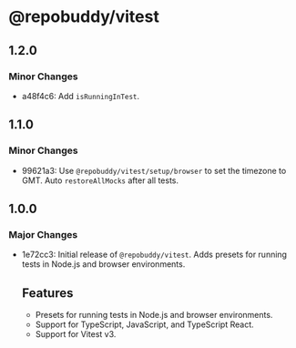# @repobuddy/vitest

## 1.2.0

### Minor Changes

- a48f4c6: Add `isRunningInTest`.

## 1.1.0

### Minor Changes

- 99621a3: Use `@repobuddy/vitest/setup/browser` to set the timezone to GMT.
  Auto `restoreAllMocks` after all tests.

## 1.0.0

### Major Changes

- 1e72cc3: Initial release of `@repobuddy/vitest`.
  Adds presets for running tests in Node.js and browser environments.

  ## Features

  - Presets for running tests in Node.js and browser environments.
  - Support for TypeScript, JavaScript, and TypeScript React.
  - Support for Vitest v3.
